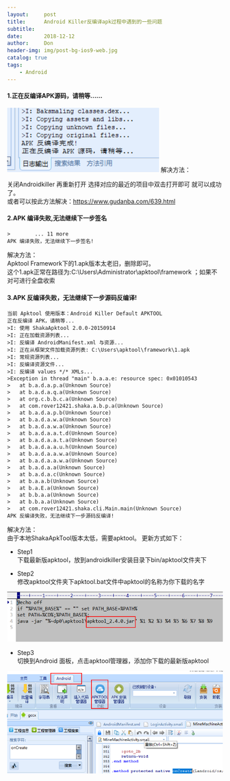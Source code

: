 ```yaml
---
layout:     post
title:      Android Killer反编译apk过程中遇到的一些问题
subtitle:   
date:       2018-12-12
author:     Don
header-img: img/post-bg-ios9-web.jpg
catalog: true
tags:
    - Android
---
```


#### 1.正在反编译APK源码，请稍等......
<img src="/img/article/androidkillerproblem1.jpg"/>
解决方法：  

关闭Androidkiller 再重新打开 选择对应的最近的项目中双击打开即可 就可以成功了。   
或者可以按此方法解决：https://www.gudanba.com/639.html

#### 2.APK 编译失败,无法继续下一步签名 
```
>        ... 11 more
APK 编译失败，无法继续下一步签名!
```
解决方法：   
Apktool Framework下的1.apk版本太老旧，删除即可。  
这个1.apk正常在路径为:C:\Users\Administrator\apktool\framework  ；如果不对可进行全盘收索  

#### 3.APK 反编译失败，无法继续下一步源码反编译!
```
当前 Apktool 使用版本：Android Killer Default APKTOOL
正在反编译 APK，请稍等...
>I: 使用 ShakaApktool 2.0.0-20150914
>I: 正在加载资源列表...
>I: 反编译 AndroidManifest.xml 与资源...
>I: 正在从框架文件加载资源列表: C:\Users\apktool\framework\1.apk
>I: 常规资源列表...
>I: 反编译资源文件...
>I: 反编译 values */* XMLs...
>Exception in thread "main" b.a.a.e: resource spec: 0x01010543
>   at b.a.d.a.p.a(Unknown Source)
>   at b.a.d.a.q.a(Unknown Source)
>   at org.c.b.b.c.a(Unknown Source)
>   at com.rover12421.shaka.a.b.p.a(Unknown Source)
>   at b.a.d.a.p.b(Unknown Source)
>   at b.a.d.a.w.a(Unknown Source)
>   at b.a.d.a.w.a(Unknown Source)
>   at b.a.d.a.a.t.d(Unknown Source)
>   at b.a.d.a.a.t.a(Unknown Source)
>   at b.a.d.a.a.u.h(Unknown Source)
>   at b.a.d.a.a.w.a(Unknown Source)
>   at b.a.d.a.a.w.a(Unknown Source)
>   at b.a.d.a.a(Unknown Source)
>   at b.a.d.a.c(Unknown Source)
>   at b.a.a.b(Unknown Source)
>   at b.a.E.a(Unknown Source)
>   at b.b.a.a(Unknown Source)
>   at b.b.a.a(Unknown Source)
>   at com.rover12421.shaka.cli.Main.main(Unknown Source)
APK 反编译失败，无法继续下一步源码反编译!
```
解决方法：  
由于本地ShakaApkTool版本太低，需要apktool。 更新方式如下：
- Step1  
下载最新版apktool，放到androidkiller安装目录下bin/apktool文件夹下

- Step2  
修改apktool文件夹下apktool.bat文件中apktool的名称为你下载的名字  
<img src="/img/article/androidkillerproblem3.png"/>  

- Step3  
切换到Android 面板，点击apktool管理器，添加你下载的最新版apktool  
<img src="/img/article/androidkillerproblem2.png"/>   
